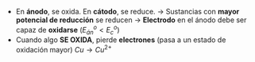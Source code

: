 
- En **ánodo**, se oxida. En **cátodo**, se reduce.
	-> Sustancias con **mayor potencial de reducción** se reducen
	-> **Electrodo** en el ánodo debe ser capaz de **oxidarse** ($E^o_{án}<E^o_{c}$)
- Cuando algo **SE OXIDA**, pierde **electrones** (pasa a un estado de oxidación mayor)
	$Cu\rightarrow Cu^{2+}$

